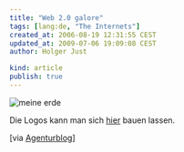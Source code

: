 ```yaml
---
title: "Web 2.0 galore"
tags: [lang:de, "The Internets"]
created_at: 2006-08-19 12:31:55 CEST
updated_at: 2009-07-06 19:09:08 CEST
author: Holger Just

kind: article
publish: true
---
```


![meine erde](/media/2006/reflect_meine+er+deBETA.png)

Die Logos kann man sich [hier](http://msig.info/web2.php) bauen lassen.

[via [Agenturblog](http://www.agenturblog.de/2006-08/web-20-logo/)]
